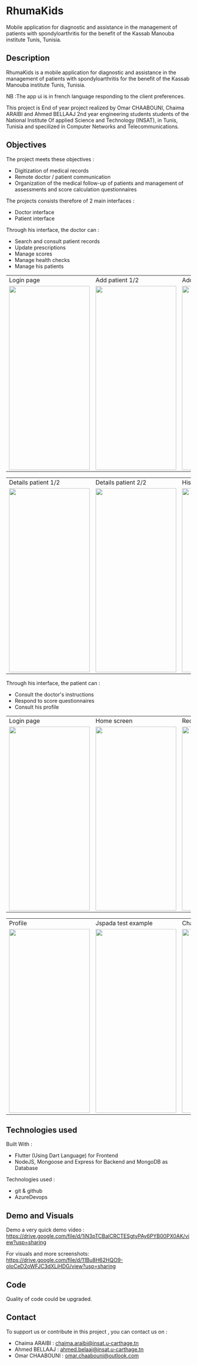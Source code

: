 # RhumaKids

Mobile application for diagnostic and assistance in the management of patients with spondyloarthritis for the benefit of the Kassab Manouba institute Tunis, Tunisia.

## Description
RhumaKids is a mobile application for diagnostic and assistance in the management of patients with spondyloarthritis for the benefit of the Kassab Manouba institute Tunis, Tunisia.

NB :The app ui is in french language responding to the client preferences.

This project is End of year project realized by Omar CHAABOUNI, Chaima ARAIBI and Ahmed BELLAAJ 2nd year engineering students students of the National Institute Of applied Science and Technology (INSAT), in Tunis, Tunisia and specilized in Computer Networks and Telecommunications.


## Objectives

The project meets these objectives :
  - Digitization of medical records
  - Remote doctor / patient communication
  - Organization of the medical follow-up of patients and management of assessments and score calculation questionnaires

The projects consists therefore of 2 main interfaces :
  - Doctor interface
  - Patient interface

Through his interface, the doctor can :
- Search and consult patient records
- Update prescriptions
- Manage scores 
- Manage health checks
- Manage his patients

<table>
  <tr>
    <td>Login page</td>
     <td>Add patient 1/2</td>
     <td>Add patient 2/2</td>
    <td>List patients</td>
  </tr>
  <tr>
    <td><img src="https://user-images.githubusercontent.com/55398565/129442807-162c568e-1be0-49f1-9a40-cc20c3e04ffa.jpg" width="220" height="500"></td>
    <td><img src="https://user-images.githubusercontent.com/55398565/129442817-6e7ee30e-809f-4177-b75b-54cdb091b78a.jpg" width="220" height="500"></td>
    <td><img src="https://user-images.githubusercontent.com/55398565/129442820-c1996704-8fab-4298-80e0-79dfaf953500.jpg" width="220" height="500"></td>
    <td><img src="https://user-images.githubusercontent.com/55398565/129443480-4e8d76b7-4274-4409-b2da-64185854b709.jpg" width="220" height="500"></td>
  </tr>
 </table>

<table>
  <tr>
    <td>Details patient 1/2</td>
    <td>Details patient 2/2</td>
    <td>History of test</td>
    <td>Validate health check</td>
  </tr>
  <tr>
    <td><img src="https://user-images.githubusercontent.com/55398565/129442821-0ed9279c-ac32-40c3-b5a3-e1adc0b9d4bc.jpg" width="220" height="500"></td>
    <td><img src="https://user-images.githubusercontent.com/55398565/129442823-6da6bb01-5440-415b-9a0b-91c3a8a3de1e.jpg" width="220" height="500"></td>
    <td><img src="https://user-images.githubusercontent.com/55398565/129442829-481bfff9-108f-4283-a5fa-cbb5126f3765.jpg" width="220" height="500"></td>
    <td><img src="https://user-images.githubusercontent.com/55398565/129442830-7dfef966-31ca-435d-b635-a22119e8bff1.jpg" width="220" height="500"></td>
  </tr>
 </table>

Through his interface, the patient can :
- Consult the doctor's instructions
- Respond to score questionnaires
- Consult his profile
 
 <table>
  <tr>
    <td>Login page</td>
     <td>Home screen</td>
     <td>Requested tests</td>
  </tr>
  <tr>
    <td><img src="https://user-images.githubusercontent.com/55398565/129443521-4feb8aab-ef3b-4f95-8f90-5da4413a044d.jpg" width="220" height="500"></td>
    <td><img src="https://user-images.githubusercontent.com/55398565/129443520-e00cd9d7-3ce1-4f0b-a409-a645827b2b01.jpg" width="220" height="500"></td>
    <td><img src="https://user-images.githubusercontent.com/55398565/129443522-470c9cee-f95b-42fa-9bff-6255169acbad.jpg" width="220" height="500"></td>
  </tr>
 </table>
 
  <table>
  <tr>
    <td>Profile</td>
     <td>Jspada test example</td>
     <td>Chaq test example</td>
  </tr>
  <tr>
    <td><img src="https://user-images.githubusercontent.com/55398565/129443523-d552a5a0-4866-4c37-a6c1-f3ff7dae1cb2.jpg" width="220" height="500"></td>
    <td><img src="https://user-images.githubusercontent.com/55398565/129443525-298d9fdb-0474-4363-9c3a-361800deec73.jpg" width="220" height="500"></td>
    <td><img src="https://user-images.githubusercontent.com/55398565/129443532-a2c81870-25da-4757-9101-0b45c2520e17.jpg" width="220" height="500"></td>
  </tr>
 </table>
 
## Technologies used

Built With : 
  - Flutter (Using Dart Language) for Frontend 
  - NodeJS, Mongoose and Express for Backend and MongoDB as Database

Technologies used :
  - git & github
  - AzureDevops
 
## Demo and Visuals

Demo a very quick demo video : https://drive.google.com/file/d/1iN3pTCBalCRCTESgtyPAy6PYB00PX0AK/view?usp=sharing

For visuals and more screenshots: https://drive.google.com/file/d/11Bu8H62HQO9-oloCeD2oWFJC3dXLiHDG/view?usp=sharing

## Code

Quality of code could be upgraded. 

## Contact

 To support us or contribute in this project , you can contact us on :
- Chaima ARAIBI : chaima.araibi@insat.u-carthage.tn
- Ahmed BELLAAJ : ahmed.belaaj@insat.u-carthage.tn
- Omar CHAABOUNI : omar.chaabouni@outlook.com
